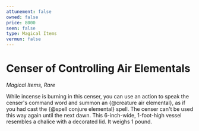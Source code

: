 ```yaml
---
attunement: false
owned: false
price: 8000
seen: false
type: Magical Items
vermun: false
---
```

# Censer of Controlling Air Elementals

*Magical Items, Rare*

While incense is burning in this censer, you can use an action to speak the censer's command word and summon an {@creature air elemental}, as if you had cast the {@spell conjure elemental} spell. The censer can't be used this way again until the next dawn. This 6-inch-wide, 1-foot-high vessel resembles a chalice with a decorated lid. It weighs 1 pound.